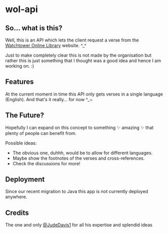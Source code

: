 # wol-api

## So... what is this?

Well, this is an API which lets the client request a verse from the [Watchtower Online Library](https://wol.jw.org/en/wol/h/r1/lp-e) website. ^\_^

Just to make completely clear this is not made by the organisation but rather this is just something that I thought was a good idea and hence I am working on. :)

## Features

At the current moment in time this API only gets verses in a single language (English).
And that's it really... for now ^\_~

## The Future?

Hopefully I can expand on this concept to something ✨ amazing ✨ that plenty of people can benefit from.

Possible ideas:

-   The obvious one, duhhh, would be to allow for different languages.
-   Maybe show the footnotes of the verses and cross-references.
-   Check the discussions for more!

## Deployment

Since our recent migration to Java this app is not currently deployed anywhere.

## Credits

The one and only [@JudeDavis1](https://github.com/JudeDavis1) for all his expertise and splendid ideas
